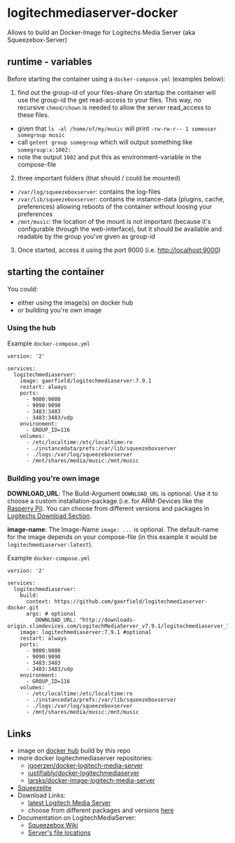 # logitechmediaserver-docker
Allows to build an Docker-Image for Logitechs Media Server (aka  Squeezebox-Server)

## runtime - variables

Before starting the container using a `docker-compose.yml` (examples below):

1) find out the group-id of your files-share
On startup the container will use the group-id the get read-access to your files. This way, no recursive `chmod/chown` is needed to allow the server read_access to these files.

  * given that `ls -al /home/of/my/music` will print `-rw-rw-r-- 1 someuser somegroup music`
  * call `getent group somegroup` which will output something like `somegroup:x:1002:`
  * note the output `1002` and put this as environment-variable in the compose-file

2) three important folders (that should / could be mounted)

  * `/var/log/squeezeboxserver`: contains the log-files
  * `/var/lib/squeezeboxserver`: contains the instance-data (plugins, cache, preferences) allowing reboots of the container without loosing your preferences
  * `/mnt/music`: the location of the mount is not important (because it's configurable through the web-interface), but it should be available and readable by the group you've given as group-id

3) Once started, access it using the port 9000 (i.e. [http://localhost:9000](http://localhost:9000))

## starting the container

You could:

* either using the image(s) on docker hub
* or building you're own image

### Using the hub

Example `docker-compose.yml`
```
version: '2'

services:
  logitechmediaserver:
    image: gaerfield/logitechmediaserver:7.9.1
    restart: always
    ports:
      - 9000:9000
      - 9090:9090
      - 3483:3483
      - 3483:3483/udp
    environment:
      - GROUP_ID=116
    volumes:
      - /etc/localtime:/etc/localtime:ro
      - ./instancedata/prefs:/var/lib/squeezeboxserver
      - ./logs:/var/log/squeezeboxserver
      - /mnt/shares/media/music:/mnt/music
```

### Building you're own image

**DOWNLOAD_URL**: The Build-Argument `DOWNLOAD_URL` is optional. Use it to choose a custom installation-package (i.e. for ARM-Devices like the [Rasperry Pi](https://www.raspberrypi.org/)). You can choose from different versions and packages in [Logitechs Download Section](http://downloads-origin.slimdevices.com/).

**image-name**: The Image-Name `image: ...` is optional. The default-name for the image depends on your compose-file (in this example it would be `logitechmediaserver:latest`).

Example `docker-compose.yml`
```
version: '2'

services:
  logitechmediaserver:
    build:
      context: https://github.com/gaerfield/logitechmediaserver-docker.git
      args: # optional
         DOWNLOAD_URL: "http://downloads-origin.slimdevices.com/LogitechMediaServer_v7.9.1/logitechmediaserver_7.9.1_amd64.deb"
    image: logitechmediaserver:7.9.1 #optional
    restart: always
    ports:
      - 9000:9000
      - 9090:9090
      - 3483:3483
      - 3483:3483/udp
    environment:
      - GROUP_ID=116
    volumes:
      - /etc/localtime:/etc/localtime:ro
      - ./instancedata/prefs:/var/lib/squeezeboxserver
      - ./logs:/var/log/squeezeboxserver
      - /mnt/shares/media/music:/mnt/music
```

## Links

 * image on [docker hub](https://hub.docker.com/r/gaerfield/logitechmediaserver/) build by this repo
 * more docker logitechmediaserver repositories:
   * [jgoerzen/docker-logitech-media-server](https://github.com/jgoerzen/docker-logitech-media-server)
   * [justifiably/docker-logitechmediaserver](https://github.com/justifiably/docker-logitechmediaserver)
   * [larsks/docker-image-logitech-media-server](https://github.com/larsks/docker-image-logitech-media-server)
 * [Squeezelite](http://wiki.slimdevices.com/index.php/Squeezelite)
 * Download Links:
   * [latest Logitech Media Server](https://www.mysqueezebox.com/download)
   * choose from different packages and versions  [here](http://downloads-origin.slimdevices.com/)
 * Documentation on LogitechMediaServer:
   * [Squeezebox Wiki](http://wiki.slimdevices.com/index.php/Main_Page)
   * [Server's file locations](http://wiki.slimdevices.com/index.php/Logitech_Media_Server_file_locations)
